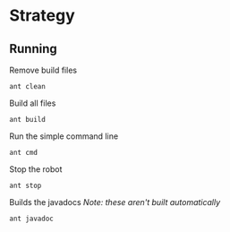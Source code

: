 # Strategy

## Running

Remove build files

	ant clean

Build all files

	ant build

Run the simple command line

	ant cmd

Stop the robot

	ant stop

Builds the javadocs
_Note: these aren't built automatically_

	ant javadoc
